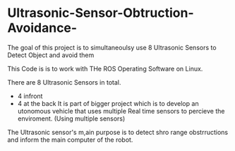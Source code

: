 # Ultrasonic-Sensor-Obtruction-Avoidance-
The goal of this project is to simultaneoulsy use 8 Ultrasonic Sensors to Detect Object and avoid them 

This Code is is to work with THe ROS Operating Software on Linux. 

There are 8 Ultrasonic Sensors in total. 
  - 4 infront 
  - 4 at the back 
 It is part of bigger project which is to develop an utonomous vehicle that uses multiple Real time sensors to percieve the enviroment. 
 (Using multiple sensors) 
 
 The Ultrasonic sensor's m,ain purpose is to detect shro range obstrructions and inform the main computer of the robot. 
